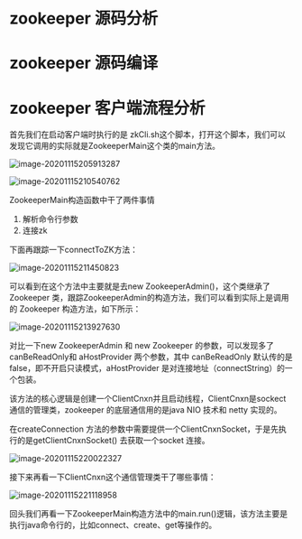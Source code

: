 # zookeeper 源码分析

# zookeeper 源码编译

# zookeeper 客户端流程分析

首先我们在启动客户端时执行的是 zkCli.sh这个脚本，打开这个脚本，我们可以发现它调用的实际就是ZookeeperMain这个类的main方法。

![image-20201115205913287](D:\java学习笔记\zookeeper\image-20201115205913287.png)

![image-20201115210540762](D:\java学习笔记\zookeeper\image-20201115210540762.png)

ZookeeperMain构造函数中干了两件事情

1. 解析命令行参数
2. 连接zk

下面再跟踪一下connectToZK方法：

![image-20201115211450823](D:\java学习笔记\zookeeper\image-20201115211450823.png)

可以看到在这个方法中主要就是去new ZookeeperAdmin()，这个类继承了 Zookeeper 类，跟踪ZookeeperAdmin的构造方法，我们可以看到实际上是调用的 Zookeeper 构造方法，如下所示：

![image-20201115213927630](D:\java学习笔记\zookeeper\image-20201115213927630.png) 

对比一下new ZookeeperAdmin 和 new Zookeeper 的参数，可以发现多了 canBeReadOnly和 aHostProvider 两个参数，其中 canBeReadOnly 默认传的是false，即不开启只读模式，aHostProvider 是对连接地址（connectString）的一个包装。

该方法的核心逻辑是创建一个ClientCnxn并且启动线程，ClientCnxn是sockect通信的管理类，zookeeper 的底层通信用的是java NIO 技术和 netty 实现的。

在createConnection 方法的参数中需要提供一个ClientCnxnSocket，于是先执行的是getClientCnxnSocket() 去获取一个socket 连接。

![image-20201115220022327](D:\java学习笔记\zookeeper\image-20201115220022327.png)

接下来再看一下ClientCnxn这个通信管理类干了哪些事情：

![image-20201115221118958](C:\Users\wangl\AppData\Roaming\Typora\typora-user-images\image-20201115221118958.png)

回头我们再看一下ZookeeperMain构造方法中的main.run()逻辑，该方法主要是执行java命令行的，比如connect、create、get等操作的。